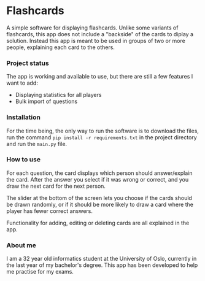 
# Flashcards

A simple software for displaying flashcards. Unlike some variants of flashcards, this app does not include a "backside" of the cards to diplay a solution. Instead this app is meant to be used in groups of two or more people, explaining each card to the others.

### Project status

The app is working and available to use, but there are still a few features I want to add:

- Displaying statistics for all players
- Bulk import of questions

### Installation

For the time being, the only way to run the software is to download the files, run the command `pip install -r requirements.txt` in the project directory and run the `main.py` file.

### How to use

For each question, the card displays which person should answer/explain the card. After the answer you select if it was wrong or correct, and you draw the next card for the next person.

The slider at the bottom of the screen lets you choose if the cards should be drawn randomly, or if it should be more likely to draw a card where the player has fewer correct answers.

Functionality for adding, editing or deleting cards are all explained in the app.

### About me

I am a 32 year old informatics student at the University of Oslo, currently in the last year of my bachelor's degree. This app has been developed to help me practise for my exams.
